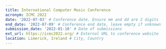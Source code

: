 ```yaml
---
title: International Computer Music Conference
acronym: ICMC 2022
date: '2022-07-03' # Conference date. Ensure mm and dd are 2 digits
end_date: '2022-07-09' # Conference end date, leave empty if unknown
submission_date: '2022-01-10' # Date of submissions
ext_url: https://icmc2022.org/ # External URL to conference website
location: Limerick, Ireland # City, Country
---
```

